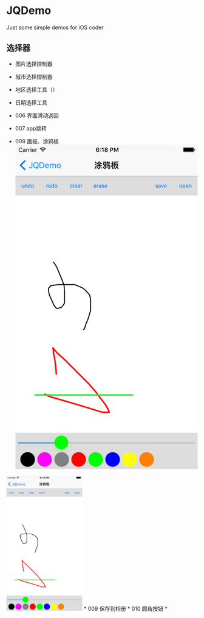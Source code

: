 # JQDemo
Just some simple demos for iOS coder

## 选择器
* 图片选择控制器
* 城市选择控制器

* 地区选择工具（）
* 日期选择工具
* 006 界面滑动返回
* 007 app跳转
* 008 画板、涂鸦板
![涂鸦板](https://raw.githubusercontent.com/SongJiaqiang/JQDemo/master/images/01.png)
<img alt="画板" src="https://raw.githubusercontent.com/SongJiaqiang/JQDemo/master/images/01.png" width="200px">
* 009 保存到相册
* 010 圆角按钮
* 

